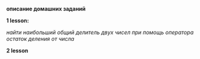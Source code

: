 **описание домашних заданий**

**1 lesson:**

*найти наибольший общий делитель двух чисел при помощь оператора остаток деления от числа*

**2 lesson**